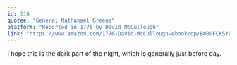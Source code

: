 ```yaml
---
id: 116
quotee: "General Nathanael Greene"
platform: "Reported in 1776 by David McCullough"
link: "https://www.amazon.com/1776-David-McCullough-ebook/dp/B000FCK5YE/ref=sr_1_3?crid=3UMT373G2U8S3&keywords=1776&qid=1652911234&sprefix=1776%2Caps%2C106&sr=8-3"
---
```


I hope this is the dark part of the night, which is generally just before day.

